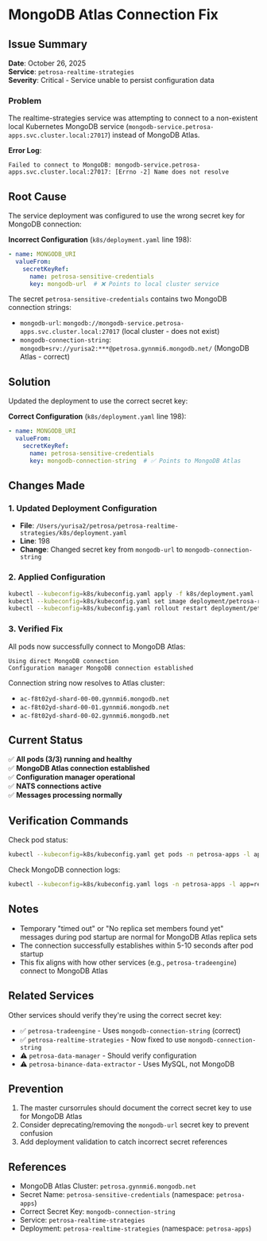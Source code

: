# MongoDB Atlas Connection Fix

## Issue Summary

**Date**: October 26, 2025  
**Service**: `petrosa-realtime-strategies`  
**Severity**: Critical - Service unable to persist configuration data

### Problem

The realtime-strategies service was attempting to connect to a non-existent local Kubernetes MongoDB service (`mongodb-service.petrosa-apps.svc.cluster.local:27017`) instead of MongoDB Atlas.

**Error Log**:
```
Failed to connect to MongoDB: mongodb-service.petrosa-apps.svc.cluster.local:27017: [Errno -2] Name does not resolve
```

## Root Cause

The service deployment was configured to use the wrong secret key for MongoDB connection:

**Incorrect Configuration** (`k8s/deployment.yaml` line 198):
```yaml
- name: MONGODB_URI
  valueFrom:
    secretKeyRef:
      name: petrosa-sensitive-credentials
      key: mongodb-url  # ❌ Points to local cluster service
```

The secret `petrosa-sensitive-credentials` contains two MongoDB connection strings:
- `mongodb-url`: `mongodb://mongodb-service.petrosa-apps.svc.cluster.local:27017` (local cluster - does not exist)
- `mongodb-connection-string`: `mongodb+srv://yurisa2:***@petrosa.gynnmi6.mongodb.net/` (MongoDB Atlas - correct)

## Solution

Updated the deployment to use the correct secret key:

**Correct Configuration** (`k8s/deployment.yaml` line 198):
```yaml
- name: MONGODB_URI
  valueFrom:
    secretKeyRef:
      name: petrosa-sensitive-credentials
      key: mongodb-connection-string  # ✅ Points to MongoDB Atlas
```

## Changes Made

### 1. Updated Deployment Configuration
- **File**: `/Users/yurisa2/petrosa/petrosa-realtime-strategies/k8s/deployment.yaml`
- **Line**: 198
- **Change**: Changed secret key from `mongodb-url` to `mongodb-connection-string`

### 2. Applied Configuration
```bash
kubectl --kubeconfig=k8s/kubeconfig.yaml apply -f k8s/deployment.yaml
kubectl --kubeconfig=k8s/kubeconfig.yaml set image deployment/petrosa-realtime-strategies realtime-strategies=yurisa2/petrosa-realtime-strategies:v1.0.36 -n petrosa-apps
kubectl --kubeconfig=k8s/kubeconfig.yaml rollout restart deployment/petrosa-realtime-strategies -n petrosa-apps
```

### 3. Verified Fix
All pods now successfully connect to MongoDB Atlas:
```
Using direct MongoDB connection
Configuration manager MongoDB connection established
```

Connection string now resolves to Atlas cluster:
- `ac-f8t02yd-shard-00-00.gynnmi6.mongodb.net`
- `ac-f8t02yd-shard-00-01.gynnmi6.mongodb.net`
- `ac-f8t02yd-shard-00-02.gynnmi6.mongodb.net`

## Current Status

✅ **All pods (3/3) running and healthy**  
✅ **MongoDB Atlas connection established**  
✅ **Configuration manager operational**  
✅ **NATS connections active**  
✅ **Messages processing normally**

## Verification Commands

Check pod status:
```bash
kubectl --kubeconfig=k8s/kubeconfig.yaml get pods -n petrosa-apps -l app=realtime-strategies
```

Check MongoDB connection logs:
```bash
kubectl --kubeconfig=k8s/kubeconfig.yaml logs -n petrosa-apps -l app=realtime-strategies | grep -i "mongo"
```

## Notes

- Temporary "timed out" or "No replica set members found yet" messages during pod startup are normal for MongoDB Atlas replica sets
- The connection successfully establishes within 5-10 seconds after pod startup
- This fix aligns with how other services (e.g., `petrosa-tradeengine`) connect to MongoDB Atlas

## Related Services

Other services should verify they're using the correct secret key:
- ✅ `petrosa-tradeengine` - Uses `mongodb-connection-string` (correct)
- ✅ `petrosa-realtime-strategies` - Now fixed to use `mongodb-connection-string`
- ⚠️ `petrosa-data-manager` - Should verify configuration
- ⚠️ `petrosa-binance-data-extractor` - Uses MySQL, not MongoDB

## Prevention

1. The master cursorrules should document the correct secret key to use for MongoDB Atlas
2. Consider deprecating/removing the `mongodb-url` secret key to prevent confusion
3. Add deployment validation to catch incorrect secret references

## References

- MongoDB Atlas Cluster: `petrosa.gynnmi6.mongodb.net`
- Secret Name: `petrosa-sensitive-credentials` (namespace: `petrosa-apps`)
- Correct Secret Key: `mongodb-connection-string`
- Service: `petrosa-realtime-strategies`
- Deployment: `petrosa-realtime-strategies` (namespace: `petrosa-apps`)

